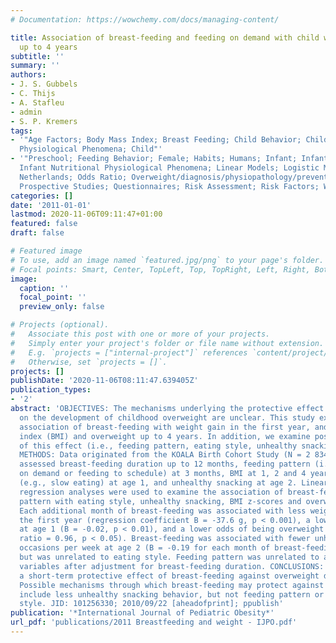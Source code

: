 ```yaml
---
# Documentation: https://wowchemy.com/docs/managing-content/

title: Association of breast-feeding and feeding on demand with child weight status
  up to 4 years
subtitle: ''
summary: ''
authors:
- J. S. Gubbels
- C. Thijs
- A. Stafleu
- admin
- S. P. Kremers
tags:
- '"Age Factors; Body Mass Index; Breast Feeding; Child Behavior; Child Nutritional
  Physiological Phenomena; Child"'
- '"Preschool; Feeding Behavior; Female; Habits; Humans; Infant; Infant Behavior;
  Infant Nutritional Physiological Phenomena; Linear Models; Logistic Models; Male;
  Netherlands; Odds Ratio; Overweight/diagnosis/physiopathology/prevention & control/psychology;
  Prospective Studies; Questionnaires; Risk Assessment; Risk Factors; Weight Gain"'
categories: []
date: '2011-01-01'
lastmod: 2020-11-06T09:11:47+01:00
featured: false
draft: false

# Featured image
# To use, add an image named `featured.jpg/png` to your page's folder.
# Focal points: Smart, Center, TopLeft, Top, TopRight, Left, Right, BottomLeft, Bottom, BottomRight.
image:
  caption: ''
  focal_point: ''
  preview_only: false

# Projects (optional).
#   Associate this post with one or more of your projects.
#   Simply enter your project's folder or file name without extension.
#   E.g. `projects = ["internal-project"]` references `content/project/deep-learning/index.md`.
#   Otherwise, set `projects = []`.
projects: []
publishDate: '2020-11-06T08:11:47.639405Z'
publication_types:
- '2'
abstract: 'OBJECTIVES: The mechanisms underlying the protective effect of breast-feeding
  on the development of childhood overweight are unclear. This study examines the
  association of breast-feeding with weight gain in the first year, and body mass
  index (BMI) and overweight up to 4 years. In addition, we examine possible mechanisms
  of this effect (i.e., feeding pattern, eating style, unhealthy snacking behavior).
  METHODS: Data originated from the KOALA Birth Cohort Study (N = 2 834). Questionnaires
  assessed breast-feeding duration up to 12 months, feeding pattern (i.e., feeding
  on demand or feeding to schedule) at 3 months, BMI at 1, 2 and 4 years, eating style
  (e.g., slow eating) at age 1, and unhealthy snacking at age 2. Linear and logistic
  regression analyses were used to examine the association of breast-feeding and feeding
  pattern with eating style, unhealthy snacking, BMI z-scores and overweight. RESULTS:
  Each additional month of breast-feeding was associated with less weight gain in
  the first year (regression coefficient B = -37.6 g, p < 0.001), a lower BMI z-score
  at age 1 (B = -0.02, p < 0.01), and a lower odds of being overweight at age 1 (odds
  ratio = 0.96, p < 0.05). Breast-feeding was associated with fewer unhealthy snacking
  occasions per week at age 2 (B = -0.19 for each month of breast-feeding, p < 0.001),
  but was unrelated to eating style. Feeding pattern was unrelated to all outcome
  variables after adjustment for breast-feeding duration. CONCLUSIONS: The study showed
  a short-term protective effect of breast-feeding against overweight development.
  Possible mechanisms through which breast-feeding may protect against overweight
  include less unhealthy snacking behavior, but not feeding pattern or child’s eating
  style. JID: 101256330; 2010/09/22 [aheadofprint]; ppublish'
publication: '*International Journal of Pediatric Obesity*'
url_pdf: 'publications/2011 Breastfeeding and weight - IJPO.pdf'
---
```

